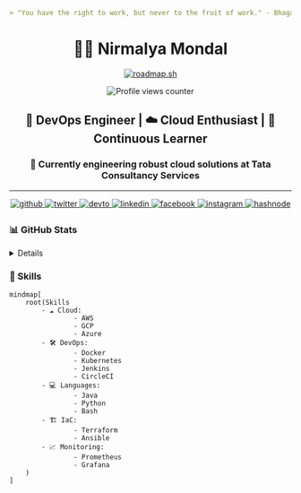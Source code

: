 <div align='center'>

```markdown
> "You have the right to work, but never to the fruit of work." - Bhagavad Gita
```

# 👨‍💻 Nirmalya Mondal
  [![roadmap.sh](https://roadmap.sh/card/wide/66e351934ffb3bc3b066faa2?variant=dark)](https://roadmap.sh)
  
  ![Profile views counter](https://komarev.com/ghpvc/?username=nirmalyax&&style=flat-square) 
## 🚀 DevOps Engineer | ☁️ Cloud Enthusiast | 🌱 Continuous Learner

### 🔧 Currently engineering robust cloud solutions at Tata Consultancy Services

---
  
<a href="https://github.com/nirmalyax" target="_blank">
<img src=https://img.shields.io/badge/github-%2324292e.svg?&style=for-the-badge&logo=github&logoColor=white alt=github style="margin-bottom: 5px;" />
</a>
<a href="https://twitter.com/Nirmalya26798" target="_blank">
<img src=https://img.shields.io/badge/twitter-%2300acee.svg?&style=for-the-badge&logo=twitter&logoColor=white alt=twitter style="margin-bottom: 5px;" />
</a>
<a href="https://dev.to/nirmalyax" target="_blank">
<img src=https://img.shields.io/badge/dev.to-%2308090A.svg?&style=for-the-badge&logo=dev.to&logoColor=white alt=devto style="margin-bottom: 5px;" />
</a>
<a href="https://linkedin.com/in/iamrishavanand" target="_blank">
<img src=https://img.shields.io/badge/linkedin-%231E77B5.svg?&style=for-the-badge&logo=linkedin&logoColor=white alt=linkedin style="margin-bottom: 5px;" />
</a>
<a href="https://www.facebook.com/Nirmalya Mondal" target="_blank">
<img src=https://img.shields.io/badge/facebook-%232E87FB.svg?&style=for-the-badge&logo=facebook&logoColor=white alt=facebook style="margin-bottom: 5px;" />
</a>
<a href="https://instagram.com/nirmalyax" target="_blank">
<img src=https://img.shields.io/badge/instagram-%23000000.svg?&style=for-the-badge&logo=instagram&logoColor=white alt=instagram style="margin-bottom: 5px;" />
</a>
<a href="https://hashnode.com/@nirmalyax" target="_blank">
<img src=https://img.shields.io/badge/hashnode-%232962FF.svg?&style=for-the-badge&logo=hashnode&logoColor=white alt=hashnode style="margin-bottom: 5px;" />
</a>  


</div>

<summary>

### 📊 GitHub Stats 

</summary> <details>


<div align="center">
    <img src="https://github-readme-stats.vercel.app/api?username=nirmalyax&show_icons=true&theme=radical" alt="GitHub Stats" style="margin-bottom: 5px; width: 49%;" />
    <img src="https://github-readme-streak-stats.herokuapp.com/?user=nirmalyax&theme=radical" alt="GitHub Streak" style="margin-bottom: 5px; width: 49%;" />
    <img src="https://github-readme-stats.vercel.app/api/top-langs/?username=nirmalyax&layout=compact&theme=radical" alt="Top Languages" style="margin-bottom: 5px; width: 49%;" />
    <img src="https://github-profile-summary-cards.vercel.app/api/cards/profile-details?username=nirmalyax&theme=radical" alt="Profile Details" style="margin-bottom: 5px; width: 49%;" />
</div>

</details>

### 💼 Skills

```
mindmap[
    root(Skills
        - ☁️ Cloud:
                - AWS
                - GCP
                - Azure
        - 🛠️ DevOps:
                - Docker
                - Kubernetes
                - Jenkins
                - CircleCI
        - 💻 Languages:
                - Java
                - Python
                - Bash
        - 🏗️ IaC:
                - Terraform
                - Ansible
        - 📈 Monitoring:
                - Prometheus
                - Grafana
    )
]
```   


